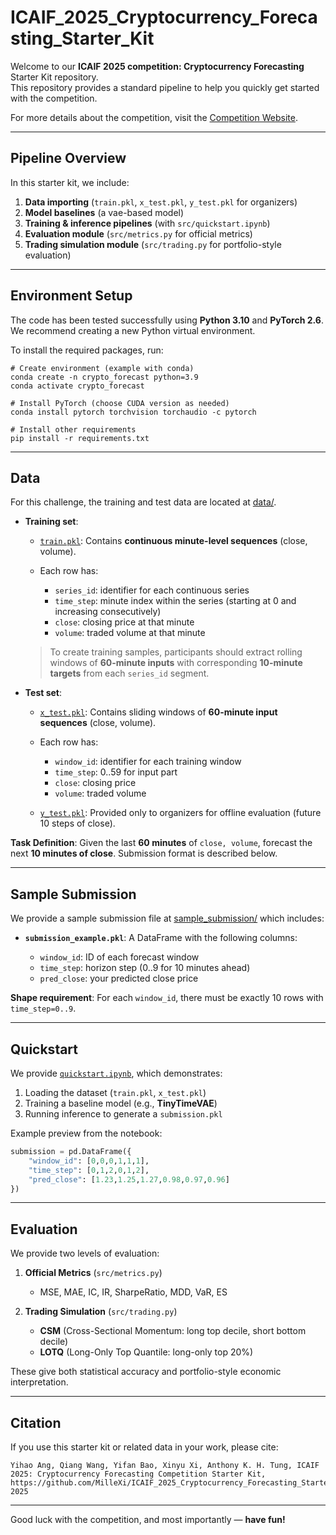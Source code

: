 # ICAIF_2025_Cryptocurrency_Forecasting_Starter_Kit

Welcome to our **ICAIF 2025 competition: Cryptocurrency Forecasting** Starter Kit repository.  
This repository provides a standard pipeline to help you quickly get started with the competition.

For more details about the competition, visit the [Competition Website](https://hackathon.deepintomlf.ai/competitions/XX).

---

## Pipeline Overview
In this starter kit, we include:

1. **Data importing** (`train.pkl`, `x_test.pkl`, `y_test.pkl` for organizers)  
2. **Model baselines** (a vae-based model)  
3. **Training & inference pipelines** (with `src/quickstart.ipynb`)  
4. **Evaluation module** (`src/metrics.py` for official metrics)  
5. **Trading simulation module** (`src/trading.py` for portfolio-style evaluation)

---

## Environment Setup
The code has been tested successfully using **Python 3.10** and **PyTorch 2.6**.  
We recommend creating a new Python virtual environment.

To install the required packages, run:

```console
# Create environment (example with conda)
conda create -n crypto_forecast python=3.9
conda activate crypto_forecast

# Install PyTorch (choose CUDA version as needed)
conda install pytorch torchvision torchaudio -c pytorch

# Install other requirements
pip install -r requirements.txt
```

---

## Data

For this challenge, the training and test data are located at [data/](data/).

* **Training set**:

  * [`train.pkl`](data/): Contains **continuous minute-level sequences** (close, volume).
  * Each row has:

    * `series_id`: identifier for each continuous series
    * `time_step`: minute index within the series (starting at 0 and increasing consecutively) 
    * `close`: closing price at that minute 
    * `volume`: traded volume at that minute  

  > To create training samples, participants should extract rolling windows of **60-minute inputs** with corresponding **10-minute targets** from each `series_id` segment.

* **Test set**:

  * [`x_test.pkl`](data/): Contains sliding windows of **60-minute input sequences** (close, volume).
  * Each row has: 

    * `window_id`: identifier for each training window 
    * `time_step`: 0..59 for input part 
    * `close`: closing price 
    * `volume`: traded volume

  * [`y_test.pkl`](data/): Provided only to organizers for offline evaluation (future 10 steps of close).

**Task Definition**:
Given the last **60 minutes** of `close, volume`, forecast the next **10 minutes of close**.
Submission format is described below.

---

## Sample Submission

We provide a sample submission file at [sample\_submission/](sample_submission/) which includes:

* **`submission_example.pkl`**: A DataFrame with the following columns:

  * `window_id`: ID of each forecast window
  * `time_step`: horizon step (0..9 for 10 minutes ahead)
  * `pred_close`: your predicted close price

**Shape requirement**: For each `window_id`, there must be exactly 10 rows with `time_step=0..9`.

---

## Quickstart

We provide [`quickstart.ipynb`](quickstart.ipynb), which demonstrates:

1. Loading the dataset (`train.pkl`, `x_test.pkl`)
2. Training a baseline model (e.g., **TinyTimeVAE**)
3. Running inference to generate a `submission.pkl`

Example preview from the notebook:

```python
submission = pd.DataFrame({
    "window_id": [0,0,0,1,1,1],
    "time_step": [0,1,2,0,1,2],
    "pred_close": [1.23,1.25,1.27,0.98,0.97,0.96]
})
```

---

## Evaluation

We provide two levels of evaluation:

1. **Official Metrics** (`src/metrics.py`)

   * MSE, MAE, IC, IR, SharpeRatio, MDD, VaR, ES

2. **Trading Simulation** (`src/trading.py`)

   * **CSM** (Cross-Sectional Momentum: long top decile, short bottom decile)
   * **LOTQ** (Long-Only Top Quantile: long-only top 20%)

These give both statistical accuracy and portfolio-style economic interpretation.

---

## Citation

If you use this starter kit or related data in your work, please cite:

```
Yihao Ang, Qiang Wang, Yifan Bao, Xinyu Xi, Anthony K. H. Tung, ICAIF 2025: Cryptocurrency Forecasting Competition Starter Kit,
https://github.com/MilleXi/ICAIF_2025_Cryptocurrency_Forecasting_Starter_Kit, 2025
```

---

Good luck with the competition, and most importantly — **have fun!**
